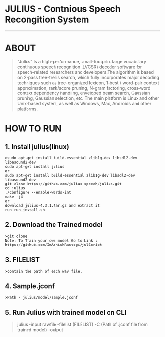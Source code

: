 # JULIUS - Contnious Speech Recongition System
---------------------------------------------

# ABOUT 
>"Julius" is a high-performance, small-footprint large vocabulary continuous 
speech recognition (LVCSR) decoder software for speech-related researchers 
and developers.The algorithm is based on 2-pass tree-trellis search, which 
fully incorporates major decoding techniques such as tree-organized lexicon, 
1-best / word-pair context approximation, rank/score pruning, N-gram 
factoring, cross-word context dependency handling, enveloped beam search, 
Gaussian pruning, Gaussian selection, etc. 
The main platform is Linux and other Unix-based system, as well as Windows, 
Mac, Androids and other platforms.


# HOW TO RUN 

## 1. Install julius(linux)
    >sudo apt-get install build-essential zlib1g-dev libsdl2-dev libasound2-dev
    sudo apt-get install julius
    or
    sudo apt-get install build-essential zlib1g-dev libsdl2-dev libasound2-dev
    git clone https://github.com/julius-speech/julius.git
    cd julius
    ./configure --enable-words-int
    make -j4
    or 
    download julius-4.3.1.tar.gz and extract it
    run run_install.sh 
## 2. Download the Trained model 
    >git clone 
    Note: To Train your own model Go to Link : https://github.com/ImAshishRastogi/julScript
## 3. FILELIST
    >contain the path of each wav file.

## 4. Sample.jconf
    >Path - julius/model/sample.jconf
    
## 5. Run Julius with trained model on CLI
>julius -input rawfile -filelist (FILELIST) -C (Path of .jconf file from trained model) -output

